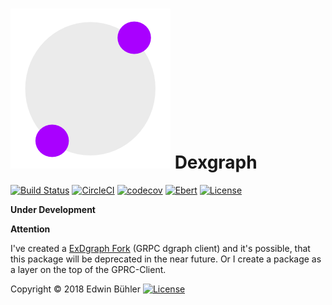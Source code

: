 # ![Logo](guides/images/logo.png) Dexgraph
[![Build Status](https://semaphoreci.com/api/v1/fulnir/dexgraph/branches/master/shields_badge.svg)](https://semaphoreci.com/fulnir/dexgraph) [![CircleCI](https://circleci.com/bb/Fulnir/dexgraph/tree/master.svg?style=shield&circle-token=159e79fa39eebc71fca1dcd0ca20f08d2f5bd287)](https://circleci.com/bb/Fulnir/dexgraph/tree/master)
[![codecov](https://codecov.io/bb/fulnir/dexgraph/branch/master/graph/badge.svg)](https://codecov.io/bb/fulnir/dexgraph) [![Ebert](https://ebertapp.io/github/Fulnir/dexgraph.svg)](https://ebertapp.io/github/Fulnir/dexgraph) [![License](https://img.shields.io/badge/license-MIT-blue.svg)](LICENSE.txt)

**Under Development**

**Attention**

I've created a [ExDgraph Fork](https://github.com/Fulnir/exdgraph) (GRPC dgraph client) and it's possible, that this package will be deprecated in the near future. 
Or I create a package as a layer on the top of the GPRC-Client.



Copyright © 2018 Edwin Bühler  [![License](https://img.shields.io/badge/license-MIT-blue.svg)](LICENSE.txt)